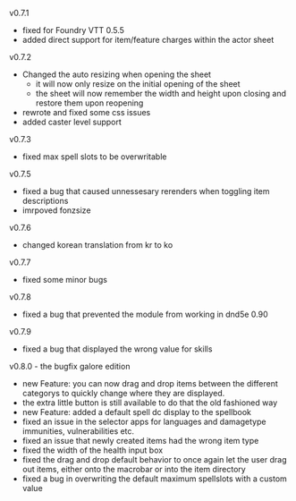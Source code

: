 v0.7.1
 - fixed for Foundry VTT 0.5.5
 - added direct support for item/feature charges within the actor sheet
 
v0.7.2
  - Changed the auto resizing when opening the sheet
    - it will now only resize on the initial opening of the sheet
    - the sheet will now remember the width and height upon closing and restore them upon reopening
  - rewrote and fixed some css issues
  - added caster level support
  
v0.7.3
 - fixed max spell slots to be overwritable

v0.7.5
 - fixed a bug that caused unnessesary rerenders when toggling item descriptions
 - imrpoved fonzsize

v0.7.6
 - changed korean translation from kr to ko

v0.7.7
 - fixed some minor bugs
 
v0.7.8
 - fixed a bug that prevented the module from working in dnd5e 0.90
 
 v0.7.9
 - fixed a bug that displayed the wrong value for skills

v0.8.0 - the bugfix galore edition
 - new Feature: you can now drag and drop items between the different categorys to quickly change where they are displayed.
  - the extra little button is still available to do that the old fashioned way
 - new Feature: added a default spell dc display to the spellbook
 - fixed an issue in the selector apps for languages and damagetype immunities, vulnerabilities etc.
 - fixed an issue that newly created items had the wrong item type
 - fixed the width of the health input box
 - fixed the drag and drop default behavior to once again let the user drag out items, either onto the macrobar or into the item directory
 - fixed a bug in overwriting the default maximum spellslots with a custom value
 
